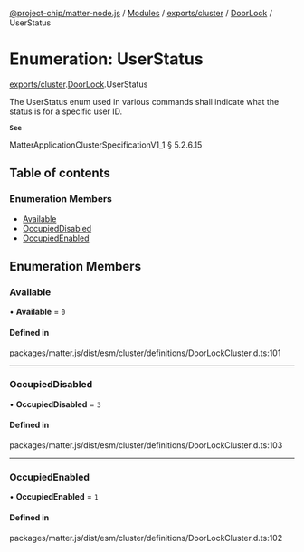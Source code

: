 [@project-chip/matter-node.js](../README.md) / [Modules](../modules.md) / [exports/cluster](../modules/exports_cluster.md) / [DoorLock](../modules/exports_cluster.DoorLock.md) / UserStatus

# Enumeration: UserStatus

[exports/cluster](../modules/exports_cluster.md).[DoorLock](../modules/exports_cluster.DoorLock.md).UserStatus

The UserStatus enum used in various commands shall indicate what the status is for a specific user ID.

**`See`**

MatterApplicationClusterSpecificationV1_1 § 5.2.6.15

## Table of contents

### Enumeration Members

- [Available](exports_cluster.DoorLock.UserStatus.md#available)
- [OccupiedDisabled](exports_cluster.DoorLock.UserStatus.md#occupieddisabled)
- [OccupiedEnabled](exports_cluster.DoorLock.UserStatus.md#occupiedenabled)

## Enumeration Members

### Available

• **Available** = ``0``

#### Defined in

packages/matter.js/dist/esm/cluster/definitions/DoorLockCluster.d.ts:101

___

### OccupiedDisabled

• **OccupiedDisabled** = ``3``

#### Defined in

packages/matter.js/dist/esm/cluster/definitions/DoorLockCluster.d.ts:103

___

### OccupiedEnabled

• **OccupiedEnabled** = ``1``

#### Defined in

packages/matter.js/dist/esm/cluster/definitions/DoorLockCluster.d.ts:102
